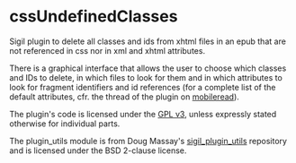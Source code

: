 # cssUndefinedClasses
Sigil plugin to delete all classes and ids from xhtml files in an epub that are not referenced in css nor in xml and xhtml attributes.

There is a graphical interface that allows the user to choose which classes and IDs to delete, in which files to look for them and in which attributes to look for fragment identifiers and id references (for a complete list of the default attributes, cfr. the thread of the plugin on [mobileread](https://www.mobileread.com/forums/showthread.php?t=332317)).

The plugin's code is licensed under the [GPL v3](https://www.gnu.org/licenses/gpl-3.0.html), unless expressly stated otherwise for individual parts.

The plugin_utils module is from Doug Massay's [sigil_plugin_utils](https://github.com/dougmassay/sigil-plugin-utils) repository and is licensed under the BSD 2-clause license.
